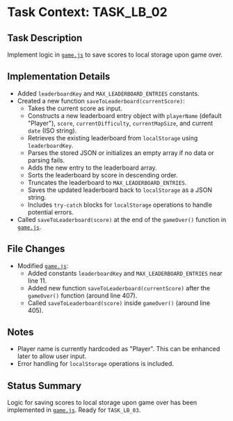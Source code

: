 # Task Context: TASK_LB_02
## Task Description
Implement logic in [`game.js`](game.js:1) to save scores to local storage upon game over.

## Implementation Details
- Added `leaderboardKey` and `MAX_LEADERBOARD_ENTRIES` constants.
- Created a new function `saveToLeaderboard(currentScore)`:
    - Takes the current score as input.
    - Constructs a new leaderboard entry object with `playerName` (default "Player"), `score`, `currentDifficulty`, `currentMapSize`, and current `date` (ISO string).
    - Retrieves the existing leaderboard from `localStorage` using `leaderboardKey`.
    - Parses the stored JSON or initializes an empty array if no data or parsing fails.
    - Adds the new entry to the leaderboard array.
    - Sorts the leaderboard by score in descending order.
    - Truncates the leaderboard to `MAX_LEADERBOARD_ENTRIES`.
    - Saves the updated leaderboard back to `localStorage` as a JSON string.
    - Includes `try-catch` blocks for `localStorage` operations to handle potential errors.
- Called `saveToLeaderboard(score)` at the end of the `gameOver()` function in [`game.js`](game.js:405).

## File Changes
- Modified [`game.js`](game.js:1):
    - Added constants `leaderboardKey` and `MAX_LEADERBOARD_ENTRIES` near line 11.
    - Added new function `saveToLeaderboard(currentScore)` after the `gameOver()` function (around line 407).
    - Called `saveToLeaderboard(score)` inside `gameOver()` (around line 405).

## Notes
- Player name is currently hardcoded as "Player". This can be enhanced later to allow user input.
- Error handling for `localStorage` operations is included.

## Status Summary
Logic for saving scores to local storage upon game over has been implemented in [`game.js`](game.js:1). Ready for `TASK_LB_03`.